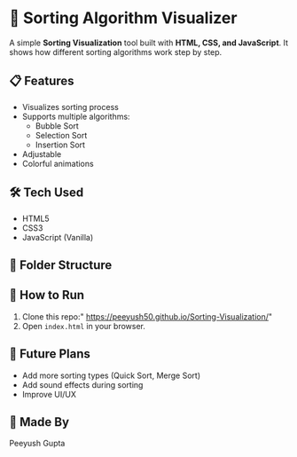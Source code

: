 # 🔢 Sorting Algorithm Visualizer

A simple **Sorting Visualization** tool built with **HTML, CSS, and JavaScript**. It shows how different sorting algorithms work step by step.


## 📋 Features

- Visualizes sorting process
- Supports multiple algorithms:
  - Bubble Sort
  - Selection Sort
  - Insertion Sort
- Adjustable 
- Colorful animations

## 🛠️ Tech Used

- HTML5
- CSS3
- JavaScript (Vanilla)

## 📂 Folder Structure


## 🚀 How to Run

1. Clone this repo:" https://peeyush50.github.io/Sorting-Visualization/"
2. Open `index.html` in your browser.

## 🧠 Future Plans

- Add more sorting types (Quick Sort, Merge Sort)
- Add sound effects during sorting
- Improve UI/UX

## 🙌 Made By

Peeyush Gupta


